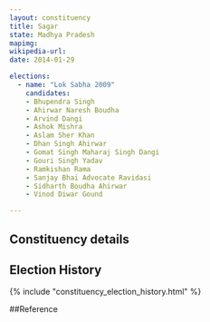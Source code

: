 ```yaml
---
layout: constituency
title: Sagar
state: Madhya Pradesh
mapimg: 
wikipedia-url: 
date: 2014-01-29

elections: 
  - name: "Lok Sabha 2009"
    candidates: 
    - Bhupendra Singh 
    - Ahirwar Naresh Boudha 
    - Arvind Dangi 
    - Ashok Mishra 
    - Aslam Sher Khan 
    - Dhan Singh Ahirwar 
    - Gomat Singh Maharaj Singh Dangi 
    - Gouri Singh Yadav 
    - Ramkishan Rama 
    - Sanjay Bhai Advocate Ravidasi 
    - Sidharth Boudha Ahirwar 
    - Vinod Diwar Gound 

---
```

## Constituency details


## Election History
{% include "constituency_election_history.html" %}

##Reference
